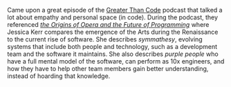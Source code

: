Came upon a great episode of the
[Greater Than Code](http://www.greaterthancode.com/2018/08/29/095-cleaning-house-with-heidi-waterhouse/)
podcast that talked a lot about empathy and personal space (in code).  During
the podcast, they referenced
[_the Origins of Opera and the Future of Programming_](https://the-composition.com/the-origins-of-opera-and-the-future-of-programming-bcdaf8fbe960)
where Jessica Kerr compares the emergence of the Arts during the Renaissance to
the current rise of software.  She describes _symmathesy_, evolving systems that
include both people and technology, such as a development team and the software
it maintains.  She also describes _purple people_ who have a full mental model
of the software, can perform as 10x engineers, and how they have to help other
team members gain better understanding, instead of hoarding that knowledge.
